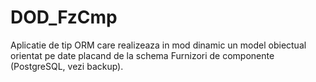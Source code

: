 # DOD_FzCmp

Aplicatie de tip ORM care realizeaza in mod dinamic un model obiectual orientat pe date placand de la schema Furnizori de componente (PostgreSQL, vezi backup).

